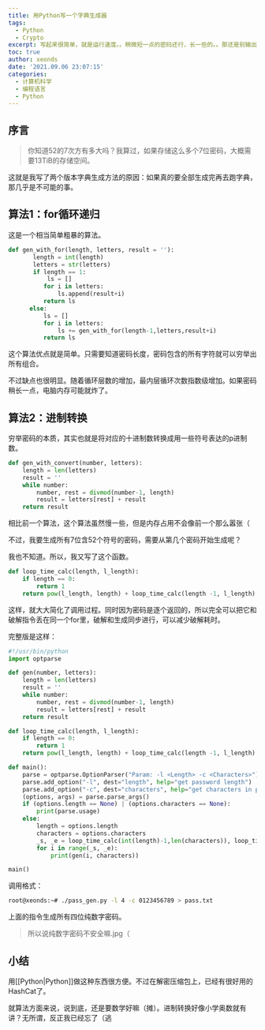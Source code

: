 ```yaml
---
title: 用Python写一个字典生成器
tags:
  - Python
  - Crypto
excerpt: 写起来很简单，就是运行速度。。稍微短一点的密码还行，长一些的。。那还是别输出了，别把硬盘炸了(
toc: true
author: xeonds
date: '2021.09.06 23:07:15'
categories:
  - 计算机科学
  - 编程语言
  - Python
---
```


## 序言

>你知道52的7次方有多大吗？我算过，如果存储这么多个7位密码，大概需要13TiB的存储空间。

这就是我写了两个版本字典生成方法的原因：如果真的要全部生成完再去跑字典，那几乎是不可能的事。

## 算法1：for循环递归

这是一个相当简单粗暴的算法。

```python
def gen_with_for(length, letters, result = ''):
       length = int(length)
       letters = str(letters)
       if length == 1:
           ls = []
          for i in letters:
              ls.append(result+i)
          return ls
      else:
          ls = []
          for i in letters:
              ls += gen_with_for(length-1,letters,result+i)
          return ls
```

这个算法优点就是简单。只需要知道密码长度，密码包含的所有字符就可以穷举出所有组合。

不过缺点也很明显。随着循环层数的增加，最内层循环次数指数级增加。如果密码稍长一点，电脑内存可能就炸了。

## 算法2：进制转换

穷举密码的本质，其实也就是将对应的十进制数转换成用一些符号表达的p进制数。

```python
def gen_with_convert(number, letters):
    length = len(letters)
    result = ''
    while number:
        number, rest = divmod(number-1, length)
        result = letters[rest] + result
    return result
```

相比前一个算法，这个算法虽然慢一些，但是内存占用不会像前一个那么嚣张（

不过，我要生成所有7位含52个符号的密码，需要从第几个密码开始生成呢？

我也不知道。所以，我又写了这个函数。

```python
def loop_time_calc(length, l_length):
    if length == 0:
        return 1
    return pow(l_length, length) + loop_time_calc(length -1, l_length)
```

这样，就大大简化了调用过程。同时因为密码是逐个返回的，所以完全可以把它和破解指令丢在同一个for里，破解和生成同步进行，可以减少破解耗时。

完整版是这样：

```python
#!/usr/bin/python
import optparse

def gen(number, letters):
    length = len(letters)
    result = ''
    while number:
        number, rest = divmod(number-1, length)
        result = letters[rest] + result
    return result

def loop_time_calc(length, l_length):
    if length == 0:
        return 1
    return pow(l_length, length) + loop_time_calc(length -1, l_length)

def main():
    parse = optparse.OptionParser("Param: -l <Length> -c <Characters>")
    parse.add_option("-l", dest="length", help="get password length")
    parse.add_option("-c", dest="characters", help="get characters in password")
    (options, args) = parse.parse_args()
    if (options.length == None) | (options.characters == None):
        print(parse.usage)
    else:
        length = options.length
        characters = options.characters
        _s, _e = loop_time_calc(int(length)-1,len(characters)), loop_time_calc(int(length),len(characters))
        for i in range(_s, _e):
            print(gen(i, characters))

main()
```

调用格式：

```bash
root@xeonds:~# ./pass_gen.py -l 4 -c 0123456789 > pass.txt
```

上面的指令生成所有四位纯数字密码。

>所以说纯数字密码不安全嘛.jpg（

## 小结

用[[Python|Python]]做这种东西很方便。不过在解密压缩包上，已经有很好用的HashCat了。

就算法方面来说，说到底，还是要数学好嘛（摊）。进制转换好像小学奥数就有讲？无所谓，反正我已经忘了（逃
